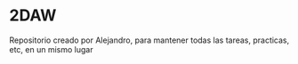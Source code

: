 # 2DAW
Repositorio creado por Alejandro, para mantener todas las tareas, practicas, etc, en un mismo lugar
